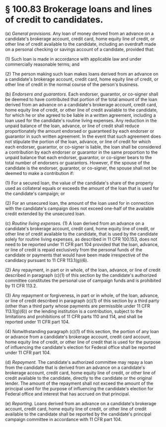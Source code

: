 # § 100.83   Brokerage loans and lines of credit to candidates.

(a) *General provisions.* Any loan of money derived from an advance on a candidate's brokerage account, credit card, home equity line of credit, or other line of credit available to the candidate, including an overdraft made on a personal checking or savings account of a candidate, provided that: 


(1) Such loan is made in accordance with applicable law and under commercially reasonable terms; and 


(2) The person making such loan makes loans derived from an advance on a candidate's brokerage account, credit card, home equity line of credit, or other line of credit in the normal course of the person's business. 


(b) *Endorsers and guarantors.* Each endorser, guarantor, or co-signer shall be deemed to have contributed that portion of the total amount of the loan derived from an advance on a candidate's brokerage account, credit card, home equity line of credit, or other line of credit available to the candidate, for which he or she agreed to be liable in a written agreement, including a loan used for the candidate's routine living expenses. Any reduction in the unpaid balance of the loan, advance, or line of credit shall reduce proportionately the amount endorsed or guaranteed by each endorser or guarantor in such written agreement. In the event that such agreement does not stipulate the portion of the loan, advance, or line of credit for which each endorser, guarantor, or co-signer is liable, the loan shall be considered a contribution by each endorser or guarantor in the same proportion to the unpaid balance that each endorser, guarantor, or co-signer bears to the total number of endorsers or guarantors. However, if the spouse of the candidate is the endorser, guarantor, or co-signer, the spouse shall not be deemed to make a contribution if: 


(1) For a secured loan, the value of the candidate's share of the property used as collateral equals or exceeds the amount of the loan that is used for the candidate's campaign; or 


(2) For an unsecured loan, the amount of the loan used for in connection with the candidate's campaign does not exceed one-half of the available credit extended by the unsecured loan. 


(c) *Routine living expenses.* (1) A loan derived from an advance on a candidate's brokerage account, credit card, home equity line of credit, or other line of credit available to the candidate, that is used by the candidate solely for routine living expenses, as described in 11 CFR 100.153, does not need to be reported under 11 CFR part 104 provided that the loan, advance, or line of credit is repaid exclusively from the personal funds of the candidate or payments that would have been made irrespective of the candidacy pursuant to 11 CFR 113.1(g)(6). 


(2) Any repayment, in part or in whole, of the loan, advance, or line of credit described in paragraph (c)(1) of this section by the candidate's authorized committee constitutes the personal use of campaign funds and is prohibited by 11 CFR 113.2. 


(3) Any repayment or forgiveness, in part or in whole, of the loan, advance, or line of credit described in paragraph (c)(1) of this section by a third party (other than a third party whose payments are permissible under 11 CFR 113.1(g)(6)) or the lending institution is a contribution, subject to the limitations and prohibitions of 11 CFR parts 110 and 114, and shall be reported under 11 CFR part 104. 


(4) Notwithstanding paragraph (c)(1) of this section, the portion of any loan or advance from a candidate's brokerage account, credit card account, home equity line of credit, or other line of credit that is used for the purpose of influencing the candidate's election for Federal office shall be reported under 11 CFR part 104. 


(d) *Repayment.* The candidate's authorized committee may repay a loan from the candidate that is derived from an advance on a candidate's brokerage account, credit card, home equity line of credit, or other line of credit available to the candidate, directly to the candidate or the original lender. The amount of the repayment shall not exceed the amount of the principal used for the purpose of influencing the candidate's election for Federal office and interest that has accrued on that principal. 


(e) *Reporting.* Loans derived from an advance on a candidate's brokerage account, credit card, home equity line of credit, or other line of credit available to the candidate shall be reported by the candidate's principal campaign committee in accordance with 11 CFR part 104.




